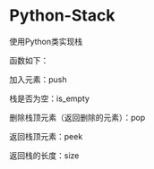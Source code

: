 # Python-Stack
使用Python类实现栈

函数如下：

加入元素：push

栈是否为空：is_empty

删除栈顶元素（返回删除的元素）：pop

返回栈顶元素：peek

返回栈的长度：size
